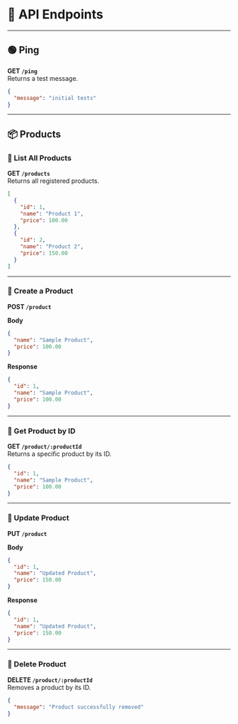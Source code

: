 # 📖 API Endpoints

---

## 🟢 Ping
**GET `/ping`**  
Returns a test message.

```json
{
  "message": "initial tests"
}
```

---

## 📦 Products

### 🔹 List All Products
**GET `/products`**  
Returns all registered products.

```json
[
  {
    "id": 1,
    "name": "Product 1",
    "price": 100.00
  },
  {
    "id": 2,
    "name": "Product 2",
    "price": 150.00
  }
]
```

---

### 🔹 Create a Product
**POST `/product`**  

**Body**
```json
{
  "name": "Sample Product",
  "price": 100.00
}
```

**Response**
```json
{
  "id": 1,
  "name": "Sample Product",
  "price": 100.00
}
```

---

### 🔹 Get Product by ID
**GET `/product/:productId`**  
Returns a specific product by its ID.

```json
{
  "id": 1,
  "name": "Sample Product",
  "price": 100.00
}
```

---

### 🔹 Update Product
**PUT `/product`**  

**Body**
```json
{
  "id": 1,
  "name": "Updated Product",
  "price": 150.00
}
```

**Response**
```json
{
  "id": 1,
  "name": "Updated Product",
  "price": 150.00
}
```

---

### 🔹 Delete Product
**DELETE `/product/:productId`**  
Removes a product by its ID.

```json
{
  "message": "Product successfully removed"
}
```

